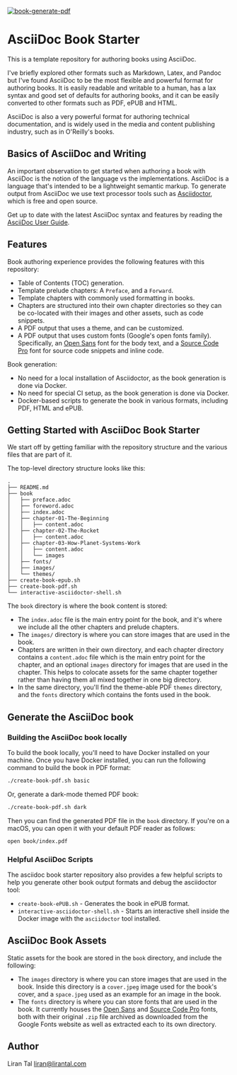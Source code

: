 [![book-generate-pdf](https://github.com/lirantal/asciidoc-book-starter/actions/workflows/book-generate-pdf.yaml/badge.svg?branch=main)](https://github.com/lirantal/asciidoc-book-starter/actions/workflows/book-generate-pdf.yaml)

# AsciiDoc Book Starter

This is a template repository for authoring books using AsciiDoc.

I've briefly explored other formats such as Markdown, Latex, and Pandoc but I've found AsciiDoc to be the most flexible and powerful format for authoring books. It is easily readable and writable to a human, has a lax syntax and good set of defaults for authoring books, and it can be easily converted to other formats such as PDF, ePUB and HTML.

AsciiDoc is also a very powerful format for authoring technical documentation, and is widely used in the media and content publishing industry, such as in O'Reilly's books.

## Basics of AsciiDoc and Writing

An important observation to get started when authoring a book with AsciiDoc is the notion of the language vs the implementations. AsciiDoc is a language that's intended to be a lightweight semantic markup. To generate output from AsciiDoc we use text processor tools such as [Asciidoctor](https://asciidoctor.org/), which is free and open source.

Get up to date with the latest AsciiDoc syntax and features by reading the [AsciiDoc User Guide](https://asciidoctor.org/docs/asciidoc-writers-guide/).

## Features







Book authoring experience provides the following features with this repository:
- Table of Contents (TOC) generation.
- Template prelude chapters: A `Preface`, and a `Forward`.
- Template chapters with commonly used formatting in books.
- Chapters are structured into their own chapter directories so they can be co-located with their images and other assets, such as code snippets.
- A PDF output that uses a theme, and can be customized.
- A PDF output that uses custom fonts (Google's open fonts family). Specifically, an [Open Sans](https://fonts.google.com/specimen/Open+Sans) font for the body text, and a [Source Code Pro](https://fonts.google.com/specimen/Source+Code+Pro?query=source+code+pro) font for source code snippets and inline code.

Book generation:
- No need for a local installation of Asciidoctor, as the book generation is done via Docker.
- No need for special CI setup, as the book generation is done via Docker.
- Docker-based scripts to generate the book in various formats, including PDF, HTML and ePUB.

## Getting Started with AsciiDoc Book Starter

We start off by getting familiar with the repository structure and the various files that are part of it.

The top-level directory structure looks like this:

```
.
├── README.md
├── book
│   ├── preface.adoc
│   ├── foreword.adoc
│   ├── index.adoc
│   ├── chapter-01-The-Beginning
│   │   ├── content.adoc
│   ├── chapter-02-The-Rocket
│   │   ├── content.adoc
│   ├── chapter-03-How-Planet-Systems-Work
│   │   ├── content.adoc
│   │   └── images
│   ├── fonts/
│   ├── images/
│   └── themes/
├── create-book-epub.sh
├── create-book-pdf.sh
└── interactive-asciidoctor-shell.sh
```

The `book` directory is where the book content is stored:
- The `index.adoc` file is the main entry point for the book, and it's where we include all the other chapters and prelude chapters.
- The `images/` directory is where you can store images that are used in the book.
- Chapters are written in their own directory, and each chapter directory contains a `content.adoc` file which is the main entry point for the chapter, and an optional `images` directory for images that are used in the chapter. This helps to colocate assets for the same chapter together rather than having them all mixed together in one big directory.
- In the same directory, you'll find the theme-able PDF `themes` directory, and the `fonts` directory which contains the fonts used in the book.

## Generate the AsciiDoc book

### Building the AsciiDoc book locally

To build the book locally, you'll need to have Docker installed on your machine. Once you have Docker installed, you can run the following command to build the book in PDF format:

```bash
./create-book-pdf.sh basic
```

Or, generate a dark-mode themed PDF book:

```bash
./create-book-pdf.sh dark
```

Then you can find the generated PDF file in the `book` directory. If you're on a macOS, you can open it with your default PDF reader as follows:

```bash
open book/index.pdf
```

### Helpful AsciiDoc Scripts

The asciidoc book starter repository also provides a few helpful scripts to help you generate other book output formats and debug the asciidoctor tool:
- `create-book-ePUB.sh` - Generates the book in ePUB format.
- `interactive-asciidoctor-shell.sh` - Starts an interactive shell inside the Docker image with the `asciidoctor` tool installed.

## AsciiDoc Book Assets

Static assets for the book are stored in the `book` directory, and include the following:
- The `images` directory is where you can store images that are used in the book. Inside this directory is a `cover.jpeg` image used for the book's cover, and a `space.jpeg` used as an example for an image in the book.
- The `fonts` directory is where you can store fonts that are used in the book. It currently houses the [Open Sans](https://fonts.google.com/specimen/Open+Sans) and [Source Code Pro](https://fonts.google.com/specimen/Source+Code+Pro?query=source+code+pro) fonts, both with their original `.zip` file archived as downloaded from the Google Fonts website as well as extracted each to its own directory.

## Author

Liran Tal <liran@lirantal.com>
